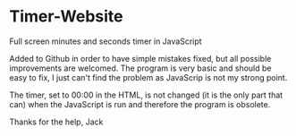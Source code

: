 # Timer-Website
Full screen minutes and seconds timer in JavaScript

Added to Github in order to have simple mistakes fixed, but all possible improvements are welcomed.
The program is very basic and should be easy to fix, 
I just can't find the problem as JavaScrip is not my strong point.

The timer, set to 00:00 in the HTML, is not changed (it is the only part that can) when the JavaScript is run and 
therefore the program is obsolete.

Thanks for the help,
Jack
